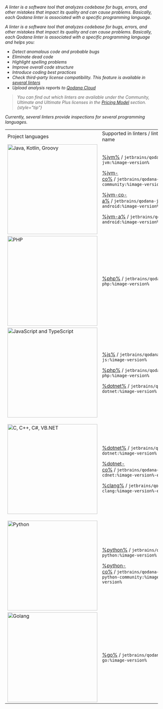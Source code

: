 [//]: # (title: Linters)

<var name="image-version" value="2024.2"/>

<link-summary>A linter is a software tool that analyzes codebase for bugs, errors, and other mistakes that impact its 
quality and can cause problems. Basically, each Qodana linter is associated with a specific programming language.</link-summary>

A linter is a software tool that analyzes codebase for bugs, errors, and other mistakes that impact its quality and 
can cause problems. Basically, each Qodana linter is associated with a specific programming language and helps you:

* Detect anomalous code and probable bugs
* Eliminate dead code
* Highlight spelling problems
* Improve overall code structure
* Introduce coding best practices
* Check third-party license compatibility. This feature is available in [several linters](license-audit.topic)
* Upload analysis reports to [Qodana Cloud](https://qodana.cloud)

> You can find out which linters are available under the Community, Ultimate and Ultimate Plus licenses in the [Pricing Model](pricing.md#pricing-linters-licenses) section.
{style="tip"}

Currently, several linters provide inspections for several programming languages.

<table>
    <tr>
        <td>Project languages</td>
        <td>Supported in linters / linter name</td>
    </tr>
    <tr>
        <td>
            <img src="jvm.png" dark-src="jvm_dark.png" alt="Java, Kotlin, Groovy" width="296"/>
        </td>
        <td>
            <p><a href="jvm.md">%jvm%</a>&nbsp;/&nbsp;<code>jetbrains/qodana-jvm:%image-version%</code></p>
            <p><a href="jvm.md">%jvm-co%</a>&nbsp;/&nbsp;<code>jetbrains/qodana-jvm-community:%image-version%</code></p>
            <p><a href="jvm.md">%jvm-co-a%</a>&nbsp;/&nbsp;<code>jetbrains/qodana-jvm-android:%image-version%</code></p>
            <p><a href="jvm.md">%jvm-a%</a>&nbsp;/&nbsp;<code>jetbrains/qodana-android:%image-version%</code></p>
        </td>
    </tr>
    <tr>
        <td><img src="php.png" dark-src="php_dark.png" alt="PHP" width="296"/></td>
        <td><a href="php.md">%php%</a>&nbsp;/&nbsp;<code>jetbrains/qodana-php:%image-version%</code></td>
    </tr>
    <tr>
        <td><img src="js.png" dark-src="js_dark.png" alt="JavaScript and TypeScript" width="296"/></td>
        <td>
            <p><a href="js.md">%js%</a>&nbsp;/&nbsp;<code>jetbrains/qodana-js:%image-version%</code></p>
            <p><a href="php.md">%php%</a>&nbsp;/&nbsp;<code>jetbrains/qodana-php:%image-version%</code></p>
            <p><a href="dotnet.md">%dotnet%</a>&nbsp;/&nbsp;<code>jetbrains/qodana-dotnet:%image-version%</code></p>
        </td>
    </tr>
    <tr>
        <td>
            <p><img src="dotnet.png" dark-src="dotnet_dark.png" alt="C, C++, C#, VB.NET" width="296"/></p>
        </td>
        <td>
            <p><a href="dotnet.md">%dotnet%</a>&nbsp;/&nbsp;<code>jetbrains/qodana-dotnet:%image-version%</code></p>
            <p><a href="dotnet.md">%dotnet-co%</a>&nbsp;/&nbsp;<code>jetbrains/qodana-cdnet:%image-version%-eap</code></p>
            <p><a href="clang.md">%clang%</a>&nbsp;/&nbsp;<code>jetbrains/qodana-clang:%image-version%-eap</code></p>
        </td>
    </tr>
    <tr>
        <td><img src="python.png" dark-src="python_dark.png" alt="Python" width="296"/></td>
        <td>
            <p><a href="python.md">%python%</a>&nbsp;/&nbsp;<code>jetbrains/qodana-python:%image-version%</code></p>
            <p><a href="python.md">%python-co%</a>&nbsp;/&nbsp;<code>jetbrains/qodana-python-community:%image-version%</code></p>
        </td>
    </tr>
    <tr>
        <td><img src="golang.png" dark-src="golang_dark.png" alt="Golang" width="296"/></td>
        <td><a href="golang.md">%go%</a>&nbsp;/&nbsp;<code>jetbrains/qodana-go:%image-version%</code></td>
    </tr>
</table>